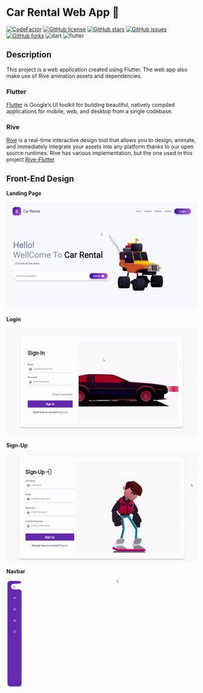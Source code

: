# Car Rental Web App 🚧

[![CodeFactor](https://www.codefactor.io/repository/github/nehal-bhautoo/car-rental-web-flutter-app/badge?s=71a73e249d8142cf2e38f7c51e952c14242a4827)](https://www.codefactor.io/repository/github/nehal-bhautoo/car-rental-web-flutter-app) 
<a href="https://github.com/Nehal-Bhautoo/Car-Rental-Web-Flutter-App/blob/master/LICENSE"><img alt="GitHub license" src="https://img.shields.io/github/license/Nehal-Bhautoo/Car-Rental-Web-Flutter-App"></a> 
<a href="https://github.com/Nehal-Bhautoo/Car-Rental-Web-Flutter-App/stargazers"><img alt="GitHub stars" src="https://img.shields.io/github/stars/Nehal-Bhautoo/Car-Rental-Web-Flutter-App"></a>
<a href="https://github.com/Nehal-Bhautoo/Car-Rental-Web-Flutter-App/issues"><img alt="GitHub issues" src="https://img.shields.io/github/issues/Nehal-Bhautoo/Car-Rental-Web-Flutter-App"></a>
<a href="https://github.com/Nehal-Bhautoo/Car-Rental-Web-Flutter-App/network"><img alt="GitHub forks" src="https://img.shields.io/github/forks/Nehal-Bhautoo/Car-Rental-Web-Flutter-App"></a>
<img alt="dart" src="https://img.shields.io/badge/Dart-0175C2?style=for-the-badge&logo=dart&logoColor=white"> <img alt="flutter" src="https://img.shields.io/badge/Flutter-02569B?style=for-the-badge&logo=flutter&logoColor=white"> 

## Description

This project is a web application created using Flutter. The web app also make use of Rive animation assets and dependencies.

### Flutter

[Flutter](https://flutter.dev/) is Google’s UI toolkit for building beautiful, natively compiled applications for mobile, web, and desktop from a single codebase.

### Rive

[Rive](https://rive.app/) is a real-time interactive design tool that allows you to design, animate, and immediately integrate your assets into any platform thanks to our open source runtimes.
Rive has various implementation, but the one used in this project [Rive-Flutter](https://github.com/rive-app/rive-flutter)

## Front-End Design

**Landing Page**

![Screenshots](screenshots/lnading.gif)

**Login**

![Screenshots](screenshots/login.gif)

**Sign-Up**

![Screenshots](screenshots/sign-up.gif)

**Navbar**

![Screenshots](screenshots/navbar.gif)